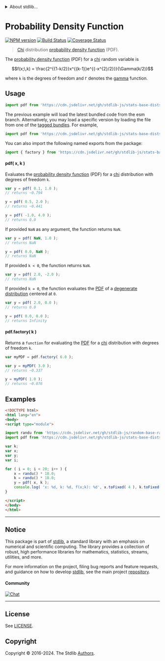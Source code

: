 <!--

@license Apache-2.0

Copyright (c) 2018 The Stdlib Authors.

Licensed under the Apache License, Version 2.0 (the "License");
you may not use this file except in compliance with the License.
You may obtain a copy of the License at

   http://www.apache.org/licenses/LICENSE-2.0

Unless required by applicable law or agreed to in writing, software
distributed under the License is distributed on an "AS IS" BASIS,
WITHOUT WARRANTIES OR CONDITIONS OF ANY KIND, either express or implied.
See the License for the specific language governing permissions and
limitations under the License.

-->


<details>
  <summary>
    About stdlib...
  </summary>
  <p>We believe in a future in which the web is a preferred environment for numerical computation. To help realize this future, we've built stdlib. stdlib is a standard library, with an emphasis on numerical and scientific computation, written in JavaScript (and C) for execution in browsers and in Node.js.</p>
  <p>The library is fully decomposable, being architected in such a way that you can swap out and mix and match APIs and functionality to cater to your exact preferences and use cases.</p>
  <p>When you use stdlib, you can be absolutely certain that you are using the most thorough, rigorous, well-written, studied, documented, tested, measured, and high-quality code out there.</p>
  <p>To join us in bringing numerical computing to the web, get started by checking us out on <a href="https://github.com/stdlib-js/stdlib">GitHub</a>, and please consider <a href="https://opencollective.com/stdlib">financially supporting stdlib</a>. We greatly appreciate your continued support!</p>
</details>

# Probability Density Function

[![NPM version][npm-image]][npm-url] [![Build Status][test-image]][test-url] [![Coverage Status][coverage-image]][coverage-url] <!-- [![dependencies][dependencies-image]][dependencies-url] -->

> [Chi][chi-distribution] distribution [probability density function][pdf] (PDF).

<section class="intro">

The [probability density function][pdf] (PDF) for a [chi][chi-distribution] random variable is

<!-- <equation class="equation" label="eq:chi_pdf" align="center" raw="f(x;\,k) = \frac{2^{{1-k/2}}x^{{k-1}}e^{{-x^{2}/2}}}{\Gamma(k/2)}" alt="Probability density function (PDF) for a chi distribution."> -->

```math
f(x;\,k) = \frac{2^{{1-k/2}}x^{{k-1}}e^{{-x^{2}/2}}}{\Gamma(k/2)}
```

<!-- <div class="equation" align="center" data-raw-text="f(x;\,k) = \frac{2^{{1-k/2}}x^{{k-1}}e^{{-x^{2}/2}}}{\Gamma(k/2)}" data-equation="eq:chi_pdf">
    <img src="https://cdn.jsdelivr.net/gh/stdlib-js/stdlib@51534079fef45e990850102147e8945fb023d1d0/lib/node_modules/@stdlib/stats/base/dists/chi/pdf/docs/img/equation_chi_pdf.svg" alt="Probability density function (PDF) for a chi distribution.">
    <br>
</div> -->

<!-- </equation> -->

where `k` is the degrees of freedom and `Γ` denotes the [gamma][gamma-function] function. 

</section>

<!-- /.intro -->



<section class="usage">

## Usage

```javascript
import pdf from 'https://cdn.jsdelivr.net/gh/stdlib-js/stats-base-dists-chi-pdf@esm/index.mjs';
```
The previous example will load the latest bundled code from the esm branch. Alternatively, you may load a specific version by loading the file from one of the [tagged bundles](https://github.com/stdlib-js/stats-base-dists-chi-pdf/tags). For example,

```javascript
import pdf from 'https://cdn.jsdelivr.net/gh/stdlib-js/stats-base-dists-chi-pdf@v0.2.2-esm/index.mjs';
```

You can also import the following named exports from the package:

```javascript
import { factory } from 'https://cdn.jsdelivr.net/gh/stdlib-js/stats-base-dists-chi-pdf@esm/index.mjs';
```

#### pdf( x, k )

Evaluates the [probability density function][pdf] (PDF) for a [chi][chi-distribution] distribution with degrees of freedom `k`.

```javascript
var y = pdf( 0.1, 1.0 );
// returns ~0.794

y = pdf( 0.5, 2.0 );
// returns ~0.441

y = pdf( -1.0, 4.0 );
// returns 0.0
```

If provided `NaN` as any argument, the function returns `NaN`.

```javascript
var y = pdf( NaN, 1.0 );
// returns NaN

y = pdf( 0.0, NaN );
// returns NaN
```

If provided `k < 0`, the function returns `NaN`.

```javascript
var y = pdf( 2.0, -2.0 );
// returns NaN
```

If provided `k = 0`, the function evaluates the [PDF][pdf] of a [degenerate distribution][degenerate-distribution] centered at `0`.

```javascript
var y = pdf( 2.0, 0.0 );
// returns 0.0

y = pdf( 0.0, 0.0 );
// returns Infinity
```

#### pdf.factory( k )

Returns a `function` for evaluating the [PDF][pdf] for a [chi][chi-distribution] distribution with degrees of freedom `k`.

```javascript
var myPDF = pdf.factory( 6.0 );

var y = myPDF( 3.0 );
// returns ~0.337

y = myPDF( 1.0 );
// returns ~0.076
```

</section>

<!-- /.usage -->

<section class="examples">

## Examples

<!-- eslint no-undef: "error" -->

```html
<!DOCTYPE html>
<html lang="en">
<body>
<script type="module">

import randu from 'https://cdn.jsdelivr.net/gh/stdlib-js/random-base-randu@esm/index.mjs';
import pdf from 'https://cdn.jsdelivr.net/gh/stdlib-js/stats-base-dists-chi-pdf@esm/index.mjs';

var k;
var x;
var y;
var i;

for ( i = 0; i < 20; i++ ) {
    x = randu() * 10.0;
    k = randu() * 10.0;
    y = pdf( x, k );
    console.log( 'x: %d, k: %d, f(x;k): %d', x.toFixed( 4 ), k.toFixed( 4 ), y.toFixed( 4 ) );
}

</script>
</body>
</html>
```

</section>

<!-- /.examples -->

<!-- Section for related `stdlib` packages. Do not manually edit this section, as it is automatically populated. -->

<section class="related">

</section>

<!-- /.related -->

<!-- Section for all links. Make sure to keep an empty line after the `section` element and another before the `/section` close. -->


<section class="main-repo" >

* * *

## Notice

This package is part of [stdlib][stdlib], a standard library with an emphasis on numerical and scientific computing. The library provides a collection of robust, high performance libraries for mathematics, statistics, streams, utilities, and more.

For more information on the project, filing bug reports and feature requests, and guidance on how to develop [stdlib][stdlib], see the main project [repository][stdlib].

#### Community

[![Chat][chat-image]][chat-url]

---

## License

See [LICENSE][stdlib-license].


## Copyright

Copyright &copy; 2016-2024. The Stdlib [Authors][stdlib-authors].

</section>

<!-- /.stdlib -->

<!-- Section for all links. Make sure to keep an empty line after the `section` element and another before the `/section` close. -->

<section class="links">

[npm-image]: http://img.shields.io/npm/v/@stdlib/stats-base-dists-chi-pdf.svg
[npm-url]: https://npmjs.org/package/@stdlib/stats-base-dists-chi-pdf

[test-image]: https://github.com/stdlib-js/stats-base-dists-chi-pdf/actions/workflows/test.yml/badge.svg?branch=v0.2.2
[test-url]: https://github.com/stdlib-js/stats-base-dists-chi-pdf/actions/workflows/test.yml?query=branch:v0.2.2

[coverage-image]: https://img.shields.io/codecov/c/github/stdlib-js/stats-base-dists-chi-pdf/main.svg
[coverage-url]: https://codecov.io/github/stdlib-js/stats-base-dists-chi-pdf?branch=main

<!--

[dependencies-image]: https://img.shields.io/david/stdlib-js/stats-base-dists-chi-pdf.svg
[dependencies-url]: https://david-dm.org/stdlib-js/stats-base-dists-chi-pdf/main

-->

[chat-image]: https://img.shields.io/gitter/room/stdlib-js/stdlib.svg
[chat-url]: https://app.gitter.im/#/room/#stdlib-js_stdlib:gitter.im

[stdlib]: https://github.com/stdlib-js/stdlib

[stdlib-authors]: https://github.com/stdlib-js/stdlib/graphs/contributors

[umd]: https://github.com/umdjs/umd
[es-module]: https://developer.mozilla.org/en-US/docs/Web/JavaScript/Guide/Modules

[deno-url]: https://github.com/stdlib-js/stats-base-dists-chi-pdf/tree/deno
[deno-readme]: https://github.com/stdlib-js/stats-base-dists-chi-pdf/blob/deno/README.md
[umd-url]: https://github.com/stdlib-js/stats-base-dists-chi-pdf/tree/umd
[umd-readme]: https://github.com/stdlib-js/stats-base-dists-chi-pdf/blob/umd/README.md
[esm-url]: https://github.com/stdlib-js/stats-base-dists-chi-pdf/tree/esm
[esm-readme]: https://github.com/stdlib-js/stats-base-dists-chi-pdf/blob/esm/README.md
[branches-url]: https://github.com/stdlib-js/stats-base-dists-chi-pdf/blob/main/branches.md

[stdlib-license]: https://raw.githubusercontent.com/stdlib-js/stats-base-dists-chi-pdf/main/LICENSE

[chi-distribution]: https://en.wikipedia.org/wiki/Chi_distribution

[degenerate-distribution]: https://en.wikipedia.org/wiki/Degenerate_distribution

[gamma-function]: https://en.wikipedia.org/wiki/Gamma_function

[pdf]: https://en.wikipedia.org/wiki/Probability_density_function

</section>

<!-- /.links -->
